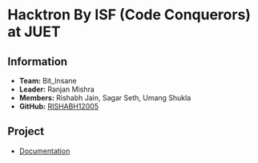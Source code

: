 # Hacktron By ISF (Code Conquerors) at JUET

## Information
- **Team:** Bit_Insane
- **Leader:** Ranjan Mishra
- **Members:** Rishabh Jain, Sagar Seth, Umang Shukla
- **GitHub:** [RISHABH12005](https://github.com/RISHABH12005)

## Project
- [Documentation](https://drive.google.com/file/d/1UpJ6_4OXPiAYcJ_YhW5LAUJ6GtCWn4Bw/view?usp=drive_link)
